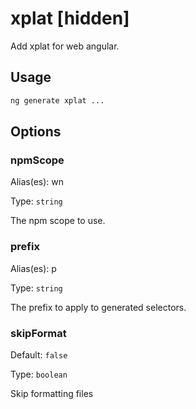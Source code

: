 # xplat [hidden]

Add xplat for web angular.

## Usage

```bash
ng generate xplat ...

```

## Options

### npmScope

Alias(es): wn

Type: `string`

The npm scope to use.

### prefix

Alias(es): p

Type: `string`

The prefix to apply to generated selectors.

### skipFormat

Default: `false`

Type: `boolean`

Skip formatting files
